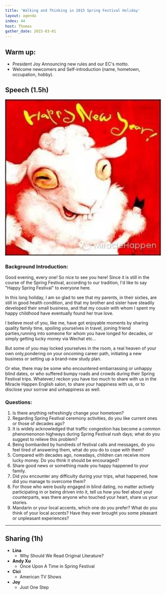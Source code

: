 ```yaml
---
title: 'Walking and Thinking in 2015 Spring Festival Holiday'
layout: agenda
index: 44
host: Thomas
gather_date: 2015-03-01
---
```


## Warm up:
+ President Joy Announcing new rules and our EC's motto.
+ Welcome newcomers and Self-introduction (name, hometown, occupation, hobby).

## Speech (1.5h)

![](/assets/posts/2015-03-01-Walking-and-Thinking-in-2015-Spring-Festival-Holiday/0.jpeg)

### Background Introduction:

Good evening, every one! So nice to see you here! Since it is still in the course of the Spring Festival, according to our tradition, I'd like to say "Happy Spring Festival" to everyone here.

In this long holiday, I am so glad to see that my parents, in their sixties, are still in good health condition, and that my brother and sister have steadily developed their small business, and that my cousin with whom I spent my happy childhood have eventually found her true love.

I believe most of you, like me, have got enjoyable moments by sharing quality family time, spoiling yourselves in travel, joining friend parties,running into someone for whom you have longed for decades, or simply getting lucky money via Wechat etc... 

But some of you may locked yourselves in the room, a real heaven of your own only,pondering on your oncoming career path, initiating a new business or setting up a brand-new study plan.

Or else, there may be some who encountered embarrassing or unhappy blind dates, or who suffered bumpy roads and crowds during their Spring Festival trips. 
Whatever,I reckon you have too much to share with us in the Miracle Happen English salon, to share your happiness with us, or to disclose your sorrow and unhappiness as well.

### Questions:

1. Is there anything refreshingly change your hometown? 
2. Regarding Spring Festival ceremony activities, do you like current ones or those of decades ago? 
3. It is widely acknowledged that traffic congestion has become a common phenomenonon highways during Spring Festival rush days; what do you suggest to relieve this problem?
4. Being bombarded by hundreds of festival calls and messages, do you feel tired of answering them, what do you do to cope with them?
5. Compared with decades ago, nowadays, children can receive more lucky money. Do you think it should be encouraged? 
6. Share good news or something made you happy happened to your family.
7. Did you encounter any difficulty during your trips, what happened, how did you manage to overcome them? 
8. For those who were busily engaged in blind dating, no matter actively participating in or being driven into it, tell us how you feel about your counterparts, was there anyone who touched your heart, share us your stories. 
9. Mandarin or your local accents, which one do you prefer? What do you think of your local accents? Have they ever brought you some pleasant or unpleasant experiences?

---

## Sharing (1h)

* **Lina**
  * Why Should We Read Original Literature?
* **Andy Xu** 
  * Once Upon A Time in Spring Festival 
* **Cici**
  * American TV Shows
* **Joy** 
	* Just One Step
